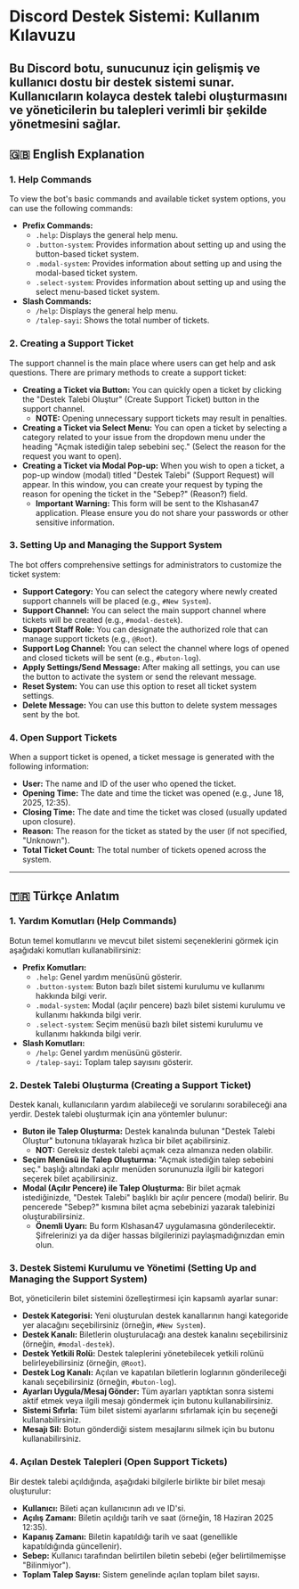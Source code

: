 # Discord Destek Sistemi: Kullanım Kılavuzu

Bu Discord botu, sunucunuz için gelişmiş ve kullanıcı dostu bir destek sistemi sunar. Kullanıcıların kolayca destek talebi oluşturmasını ve yöneticilerin bu talepleri verimli bir şekilde yönetmesini sağlar.
---

## 🇬🇧 English Explanation

### 1. Help Commands

To view the bot's basic commands and available ticket system options, you can use the following commands:

* **Prefix Commands:**
    * `.help`: Displays the general help menu.
    * `.button-system`: Provides information about setting up and using the button-based ticket system.
    * `.modal-system`: Provides information about setting up and using the modal-based ticket system.
    * `.select-system`: Provides information about setting up and using the select menu-based ticket system.
* **Slash Commands:**
    * `/help`: Displays the general help menu.
    * `/talep-sayi`: Shows the total number of tickets.


### 2. Creating a Support Ticket

The support channel is the main place where users can get help and ask questions. There are primary methods to create a support ticket:

* **Creating a Ticket via Button:** You can quickly open a ticket by clicking the "Destek Talebi Oluştur" (Create Support Ticket) button in the support channel.
    * **NOTE:** Opening unnecessary support tickets may result in penalties.
* **Creating a Ticket via Select Menu:** You can open a ticket by selecting a category related to your issue from the dropdown menu under the heading "Açmak istediğin talep sebebini seç." (Select the reason for the request you want to open).
* **Creating a Ticket via Modal Pop-up:** When you wish to open a ticket, a pop-up window (modal) titled "Destek Talebi" (Support Request) will appear. In this window, you can create your request by typing the reason for opening the ticket in the "Sebep?" (Reason?) field.
    * **Important Warning:** This form will be sent to the Klshasan47 application. Please ensure you do not share your passwords or other sensitive information.

### 3. Setting Up and Managing the Support System

The bot offers comprehensive settings for administrators to customize the ticket system:

* **Support Category:** You can select the category where newly created support channels will be placed (e.g., `#New System`).
* **Support Channel:** You can select the main support channel where tickets will be created (e.g., `#modal-destek`).
* **Support Staff Role:** You can designate the authorized role that can manage support tickets (e.g., `@Root`).
* **Support Log Channel:** You can select the channel where logs of opened and closed tickets will be sent (e.g., `#buton-log`).
* **Apply Settings/Send Message:** After making all settings, you can use the button to activate the system or send the relevant message.
* **Reset System:** You can use this option to reset all ticket system settings.
* **Delete Message:** You can use this button to delete system messages sent by the bot.

### 4. Open Support Tickets

When a support ticket is opened, a ticket message is generated with the following information:

* **User:** The name and ID of the user who opened the ticket.
* **Opening Time:** The date and time the ticket was opened (e.g., June 18, 2025, 12:35).
* **Closing Time:** The date and time the ticket was closed (usually updated upon closure).
* **Reason:** The reason for the ticket as stated by the user (if not specified, "Unknown").
* **Total Ticket Count:** The total number of tickets opened across the system.
  
---

## 🇹🇷 Türkçe Anlatım

### 1. Yardım Komutları (Help Commands)

Botun temel komutlarını ve mevcut bilet sistemi seçeneklerini görmek için aşağıdaki komutları kullanabilirsiniz:

* **Prefix Komutları:**
    * `.help`: Genel yardım menüsünü gösterir.
    * `.button-system`: Buton bazlı bilet sistemi kurulumu ve kullanımı hakkında bilgi verir.
    * `.modal-system`: Modal (açılır pencere) bazlı bilet sistemi kurulumu ve kullanımı hakkında bilgi verir.
    * `.select-system`: Seçim menüsü bazlı bilet sistemi kurulumu ve kullanımı hakkında bilgi verir.
* **Slash Komutları:**
    * `/help`: Genel yardım menüsünü gösterir.
    * `/talep-sayi`: Toplam talep sayısını gösterir.

### 2. Destek Talebi Oluşturma (Creating a Support Ticket)

Destek kanalı, kullanıcıların yardım alabileceği ve sorularını sorabileceği ana yerdir. Destek talebi oluşturmak için ana yöntemler bulunur:

* **Buton ile Talep Oluşturma:** Destek kanalında bulunan "Destek Talebi Oluştur" butonuna tıklayarak hızlıca bir bilet açabilirsiniz.
    * **NOT:** Gereksiz destek talebi açmak ceza almanıza neden olabilir.
* **Seçim Menüsü ile Talep Oluşturma:** "Açmak istediğin talep sebebini seç." başlığı altındaki açılır menüden sorununuzla ilgili bir kategori seçerek bilet açabilirsiniz.
* **Modal (Açılır Pencere) ile Talep Oluşturma:** Bir bilet açmak istediğinizde, "Destek Talebi" başlıklı bir açılır pencere (modal) belirir. Bu pencerede "Sebep?" kısmına bilet açma sebebinizi yazarak talebinizi oluşturabilirsiniz.
    * **Önemli Uyarı:** Bu form Klshasan47 uygulamasına gönderilecektir. Şifrelerinizi ya da diğer hassas bilgilerinizi paylaşmadığınızdan emin olun.

### 3. Destek Sistemi Kurulumu ve Yönetimi (Setting Up and Managing the Support System)

Bot, yöneticilerin bilet sistemini özelleştirmesi için kapsamlı ayarlar sunar:

* **Destek Kategorisi:** Yeni oluşturulan destek kanallarının hangi kategoride yer alacağını seçebilirsiniz (örneğin, `#New System`).
* **Destek Kanalı:** Biletlerin oluşturulacağı ana destek kanalını seçebilirsiniz (örneğin, `#modal-destek`).
* **Destek Yetkili Rolü:** Destek taleplerini yönetebilecek yetkili rolünü belirleyebilirsiniz (örneğin, `@Root`).
* **Destek Log Kanalı:** Açılan ve kapatılan biletlerin loglarının gönderileceği kanalı seçebilirsiniz (örneğin, `#buton-log`).
* **Ayarları Uygula/Mesaj Gönder:** Tüm ayarları yaptıktan sonra sistemi aktif etmek veya ilgili mesajı göndermek için butonu kullanabilirsiniz.
* **Sistemi Sıfırla:** Tüm bilet sistemi ayarlarını sıfırlamak için bu seçeneği kullanabilirsiniz.
* **Mesajı Sil:** Botun gönderdiği sistem mesajlarını silmek için bu butonu kullanabilirsiniz.

### 4. Açılan Destek Talepleri (Open Support Tickets)

Bir destek talebi açıldığında, aşağıdaki bilgilerle birlikte bir bilet mesajı oluşturulur:

* **Kullanıcı:** Bileti açan kullanıcının adı ve ID'si.
* **Açılış Zamanı:** Biletin açıldığı tarih ve saat (örneğin, 18 Haziran 2025 12:35).
* **Kapanış Zamanı:** Biletin kapatıldığı tarih ve saat (genellikle kapatıldığında güncellenir).
* **Sebep:** Kullanıcı tarafından belirtilen biletin sebebi (eğer belirtilmemişse "Bilinmiyor").
* **Toplam Talep Sayısı:** Sistem genelinde açılan toplam bilet sayısı.
